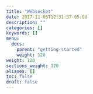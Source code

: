 ```yaml
---
title: "Websocket"
date: 2017-11-05T12:31:57-05:00
description: ""
categories: []
keywords: []
menu:
  docs:
    parent: "getting-started"
    weight: 120
weight: 120
sections_weight: 120
aliases: []
toc: false
draft: false
---
```

